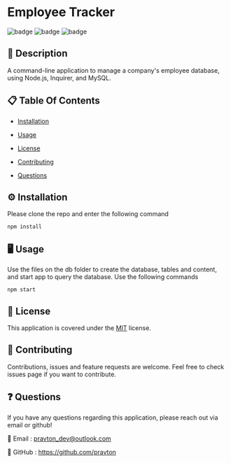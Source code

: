 
# Employee Tracker
![badge](https://img.shields.io/badge/licence-MIT-green) ![badge](https://img.shields.io/badge/-Javascript-red) ![badge](https://img.shields.io/badge/-Node.js-red) 

## 📜 Description
A command-line application to manage a company's employee database, using Node.js, Inquirer, and MySQL.

## 📋 Table Of Contents

- [Installation](#%EF%B8%8F-installation)
- [Usage](#%EF%B8%8F-usage)
- [License](#-license)
- [Contributing](#-contributing)

- [Questions](#-questions)
  

## ⚙️ Installation

Please clone the repo and enter the following command

```
npm install
```



## 🖥️ Usage

Use the files on the db folder to create the database, tables and content, and start app to query the database. Use the following commands

```
npm start
```



## 📝 License

This application is covered under the [MIT](https://choosealicense.com/licenses/mit/) license.


## 🤝 Contributing

Contributions, issues and feature requests are welcome. Feel free to check issues page if you want to contribute.



## ❓ Questions

If you have any questions regarding this application, please reach out via email or github!

📧 Email : pravton_dev@outlook.com

🤖 GitHub : https://github.com/pravton

